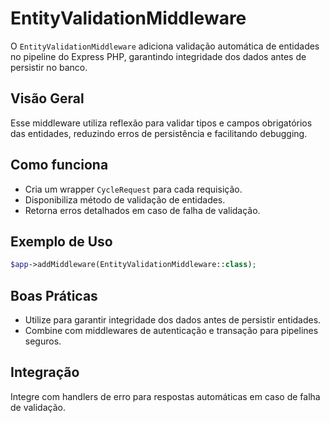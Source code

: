 # EntityValidationMiddleware

O `EntityValidationMiddleware` adiciona validação automática de entidades no pipeline do Express PHP, garantindo integridade dos dados antes de persistir no banco.

## Visão Geral
Esse middleware utiliza reflexão para validar tipos e campos obrigatórios das entidades, reduzindo erros de persistência e facilitando debugging.

## Como funciona
- Cria um wrapper `CycleRequest` para cada requisição.
- Disponibiliza método de validação de entidades.
- Retorna erros detalhados em caso de falha de validação.

## Exemplo de Uso
```php
$app->addMiddleware(EntityValidationMiddleware::class);
```

## Boas Práticas
- Utilize para garantir integridade dos dados antes de persistir entidades.
- Combine com middlewares de autenticação e transação para pipelines seguros.

## Integração
Integre com handlers de erro para respostas automáticas em caso de falha de validação.
